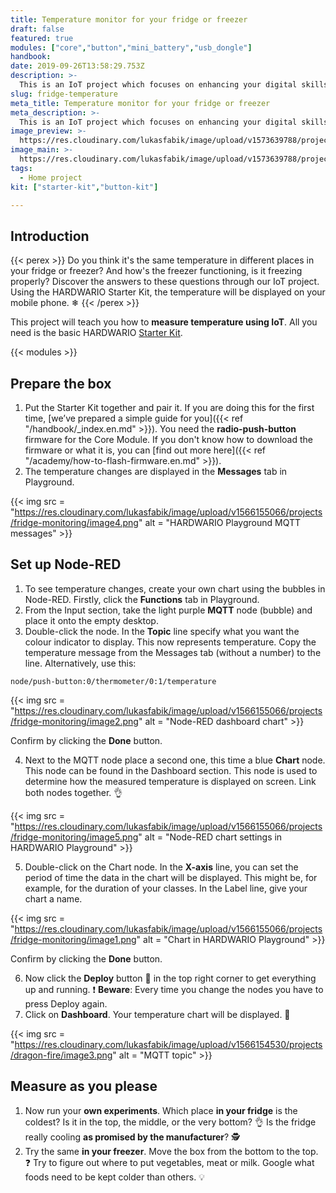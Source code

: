 ```yaml
---
title: Temperature monitor for your fridge or freezer
draft: false
featured: true
modules: ["core","button","mini_battery","usb_dongle"]
handbook:
date: 2019-09-26T13:58:29.753Z
description: >-
  This is an IoT project which focuses on enhancing your digital skills. With the HARDWARIO Starter Kit, you can set up a device that measures how cold it is in your freezer.
slug: fridge-temperature
meta_title: Temperature monitor for your fridge or freezer
meta_description: >-
  This is an IoT project which focuses on enhancing your digital skills. With the HARDWARIO Starter Kit, you can set up a device that measures how cold it is in your freezer.
image_preview: >-
  https://res.cloudinary.com/lukasfabik/image/upload/v1573639788/projects/fridge-monitoring/3-fridge-monitoring.jpg
image_main: >-
  https://res.cloudinary.com/lukasfabik/image/upload/v1573639788/projects/fridge-monitoring/3-fridge-monitoring.jpg
tags:
  - Home project
kit: ["starter-kit","button-kit"]

---
```

## Introduction

{{< perex >}}
Do you think it's the same temperature in different places in your fridge or freezer? And how's the freezer functioning, is it freezing properly? Discover the answers to these questions through our IoT project. Using the HARDWARIO Starter Kit, the temperature will be displayed on your mobile phone. ❄
{{< /perex >}}

This project will teach you how to **measure temperature using IoT**. All you need is the basic HARDWARIO [Starter Kit](https://shop.hardwario.com/starter-kit/).

{{< modules >}}

## Prepare the box

1. Put the Starter Kit together and pair it. If you are doing this for the first time, [we’ve prepared a simple guide for you]({{< ref "/handbook/_index.en.md" >}}). You need the **radio-push-button** firmware for the Core Module. If you don't know how to download the firmware or what it is, you can  [find out more here]({{< ref "/academy/how-to-flash-firmware.en.md" >}}).
2. The temperature changes are displayed in the **Messages** tab in Playground.

{{< img src = "https://res.cloudinary.com/lukasfabik/image/upload/v1566155066/projects/fridge-monitoring/image4.png" alt = "HARDWARIO Playground MQTT messages" >}}

## Set up Node-RED

1. To see temperature changes, create your own chart using the bubbles in Node-RED. Firstly, click the **Functions** tab in Playground.
2. From the Input section, take the light purple **MQTT** node (bubble) and place it onto the empty desktop.
3. Double-click the node. In the **Topic** line specify what you want the colour indicator to display. This now represents temperature. Copy the temperature message from the Messages tab (without a number) to the line. Alternatively, use this:


```
node/push-button:0/thermometer/0:1/temperature
```

{{< img src = "https://res.cloudinary.com/lukasfabik/image/upload/v1566155066/projects/fridge-monitoring/image2.png" alt = "Node-RED dashboard chart" >}}

Confirm by clicking the **Done** button.

4. Next to the MQTT node place a second one, this time a blue **Chart** node. This node can be found in the Dashboard section. This node is used to determine how the measured temperature is displayed on screen. Link both nodes together. 👌

{{< img src = "https://res.cloudinary.com/lukasfabik/image/upload/v1566155066/projects/fridge-monitoring/image5.png" alt = "Node-RED chart settings in HARDWARIO Playground" >}}

5. Double-click on the Chart node. In the **X-axis** line, you can set the period of time the data in the chart will be displayed. This might be, for example, for the duration of your classes.
   In the Label line, give your chart a name.

{{< img src = "https://res.cloudinary.com/lukasfabik/image/upload/v1566155066/projects/fridge-monitoring/image1.png" alt = "Chart in HARDWARIO Playground" >}}

Confirm by clicking the **Done** button.

6. Now click the **Deploy** button 🚨 in the top right corner to get everything up and running.
   ❗ **Beware**: Every time you change the nodes you have to press Deploy again.
7. Click on **Dashboard**. Your temperature chart will be displayed. 👏

{{< img src = "https://res.cloudinary.com/lukasfabik/image/upload/v1566154530/projects/dragon-fire/image3.png" alt = "MQTT topic" >}}

## Measure as you please

1. Now run your **own experiments**. Which place **in your fridge** is the coldest? Is it in the top, the middle, or the very bottom? 👌
   Is the fridge really cooling **as promised by the manufacturer**? 🕵️
2. Try the same **in your freezer**. Move the box from the bottom to the top.
   ❓ Try to figure out where to put vegetables, meat or milk. Google what foods need to be kept colder than others. 💡
